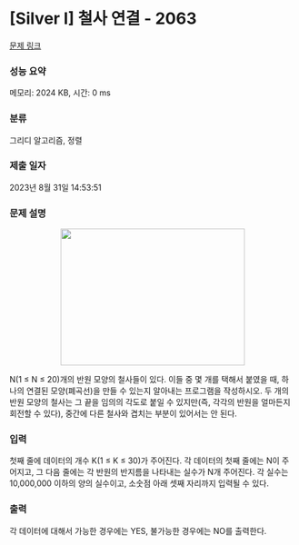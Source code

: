 # [Silver I] 철사 연결 - 2063 

[문제 링크](https://www.acmicpc.net/problem/2063) 

### 성능 요약

메모리: 2024 KB, 시간: 0 ms

### 분류

그리디 알고리즘, 정렬

### 제출 일자

2023년 8월 31일 14:53:51

### 문제 설명

<p style="text-align: center;"><img alt="" height="241" src="" width="324"></p>

<p>N(1 ≤ N ≤ 20)개의 반원 모양의 철사들이 있다. 이들 중 몇 개를 택해서 붙였을 때, 하나의 연결된 모양(폐곡선)을 만들 수 있는지 알아내는 프로그램을 작성하시오. 두 개의 반원 모양의 철사는 그 끝을 임의의 각도로 붙일 수 있지만(즉, 각각의 반원을 얼마든지 회전할 수 있다), 중간에 다른 철사와 겹치는 부분이 있어서는 안 된다.</p>

### 입력 

 <p>첫째 줄에 데이터의 개수 K(1 ≤ K ≤ 30)가 주어진다. 각 데이터의 첫째 줄에는 N이 주어지고, 그 다음 줄에는 각 반원의 반지름을 나타내는 실수가 N개 주어진다. 각 실수는 10,000,000 이하의 양의 실수이고, 소숫점 아래 셋째 자리까지 입력될 수 있다.</p>

### 출력 

 <p>각 데이터에 대해서 가능한 경우에는 YES, 불가능한 경우에는 NO를 출력한다.</p>


